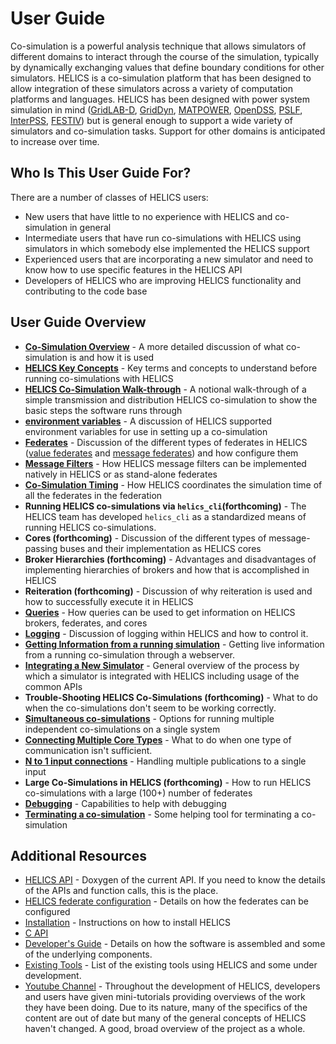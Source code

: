 # User Guide

Co-simulation is a powerful analysis technique that allows simulators of different domains to interact through the course of the simulation, typically by dynamically exchanging values that define boundary conditions for other simulators. HELICS is a co-simulation platform that has been designed to allow integration of these simulators across a variety of computation platforms and languages. HELICS has been designed with power system simulation in mind ([GridLAB-D](https://github.com/gridlab-d/gridlab-d), [GridDyn](https://github.com/LLNL/GridDyn), [MATPOWER](https://github.com/GMLC-TDC/MATPOWER-wrapper), [OpenDSS](https://sourceforge.net/projects/electricdss/), [PSLF](https://github.com/GMLC-TDC/PSLF-wrapper), [InterPSS](https://github.com/InterPSS-Project/ipss-common), [FESTIV](https://www.nrel.gov/grid/festiv-model.html)) but is general enough to support a wide variety of simulators and co-simulation tasks. Support for other domains is anticipated to increase over time.

## Who Is This User Guide For?

There are a number of classes of HELICS users:

- New users that have little to no experience with HELICS and co-simulation in general
- Intermediate users that have run co-simulations with HELICS using simulators in which somebody else implemented the HELICS support
- Experienced users that are incorporating a new simulator and need to know how to use specific features in the HELICS API
- Developers of HELICS who are improving HELICS functionality and contributing to the code base

## User Guide Overview

- [**Co-Simulation Overview**](./co-simulation_overview.md) - A more detailed discussion of what co-simulation is and how it is used
- [**HELICS Key Concepts**](./helics_key_concepts) - Key terms and concepts to understand before running co-simulations with HELICS
- [**HELICS Co-Simulation Walk-through**](./helics_co-sim_sequence.md) - A notional walk-through of a simple transmission and distribution HELICS co-simulation to show the basic steps the software runs through
- [**environment variables**](./environment_variables.md) - A discussion of HELICS supported environment variables for use in setting up a co-simulation
- [**Federates**](./federates.md) - Discussion of the different types of federates in HELICS ([value federates](./value_federates.md) and [message federates](./message_federates.md)) and how configure them
- [**Message Filters**](./filters) - How HELICS message filters can be implemented natively in HELICS or as stand-alone federates
- [**Co-Simulation Timing**](./timing.md) - How HELICS coordinates the simulation time of all the federates in the federation
- **Running HELICS co-simulations via `helics_cli`(forthcoming)** - The HELICS team has developed `helics_cli` as a standardized means of running HELICS co-simulations.
- **Cores (forthcoming)** - Discussion of the different types of message-passing buses and their implementation as HELICS cores
- **Broker Hierarchies (forthcoming)** - Advantages and disadvantages of implementing hierarchies of brokers and how that is accomplished in HELICS
- **Reiteration (forthcoming)** - Discussion of why reiteration is used and how to successfully execute it in HELICS
- [**Queries**](./queries.md) - How queries can be used to get information on HELICS brokers, federates, and cores
- [**Logging**](./logging.md) - Discussion of logging within HELICS and how to control it.
- [**Getting Information from a running simulation**](./webserver.md) - Getting live information from a running co-simulation through a webserver.
- [**Integrating a New Simulator**](./simulator_integration.md) - General overview of the process by which a simulator is integrated with HELICS including usage of the common APIs
- **Trouble-Shooting HELICS Co-Simulations (forthcoming)** - What to do when the co-simulations don't seem to be working correctly.
- [**Simultaneous co-simulations**](./simultaneous_cosimulations.md) - Options for running multiple independent co-simulations on a single system
- [**Connecting Multiple Core Types**](./multibroker.md) - What to do when one type of communication isn't sufficient.
- [**N to 1 input connections**](./multiSourceInputs.md) - Handling multiple publications to a single input
- **Large Co-Simulations in HELICS (forthcoming)** - How to run HELICS co-simulations with a large (100+) number of federates
- [**Debugging**](./debugging.md) - Capabilities to help with debugging
- [**Terminating a co-simulation**](./program_termination.md) - Some helping tool for terminating a co-simulation

## Additional Resources

- [HELICS API](../doxygen/index.html) - Doxygen of the current API. If you need to know the details of the APIs and function calls, this is the place.
- [HELICS federate configuration](../configuration/index.html) - Details on how the federates can be configured
- [Installation](../installation/index.html) - Instructions on how to install HELICS
- [C API](../c-api-reference/index.html)
- [Developer's Guide](../developer-guide/index.html) - Details on how the software is assembled and some of the underlying components.
- [Existing Tools](../Tools_using_HELICS.md) - List of the existing tools using HELICS and some under development.
- [Youtube Channel](https://www.youtube.com/channel/UCPa81c4BVXEYXt2EShTzbcg/featured) - Throughout the development of HELICS, developers and users have given mini-tutorials providing overviews of the work they have been doing. Due to its nature, many of the specifics of the content are out of date but many of the general concepts of HELICS haven't changed. A good, broad overview of the project as a whole.
